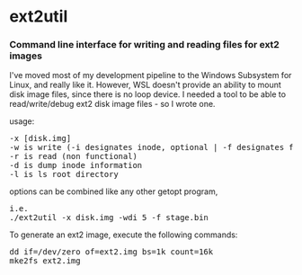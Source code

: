 # ext2util
### Command line interface for writing and reading files for ext2 images

I've moved most of my development pipeline to the Windows Subsystem for Linux, and really like it.
However, WSL doesn't provide an ability to mount disk image files, since there is no loop device.
I needed a tool to be able to read/write/debug ext2 disk image files - so I wrote one.

usage:
<pre>
-x [disk.img]
-w is write (-i designates inode, optional | -f designates file to write)
-r is read (non functional)
-d is dump inode information
-l is ls root directory
</pre>
options can be combined like any other getopt program, <pre>i.e. ./ext2util -x disk.img -wdi 5 -f stage.bin</pre>

To generate an ext2 image, execute the following commands:
<pre>
dd if=/dev/zero of=ext2.img bs=1k count=16k
mke2fs ext2.img
</pre>
